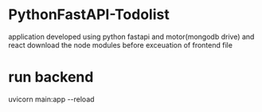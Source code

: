 # PythonFastAPI-Todolist
application developed using python fastapi and motor(mongodb drive) and react
download the node modules before exceuation of frontend file
# run backend
uvicorn main:app --reload


